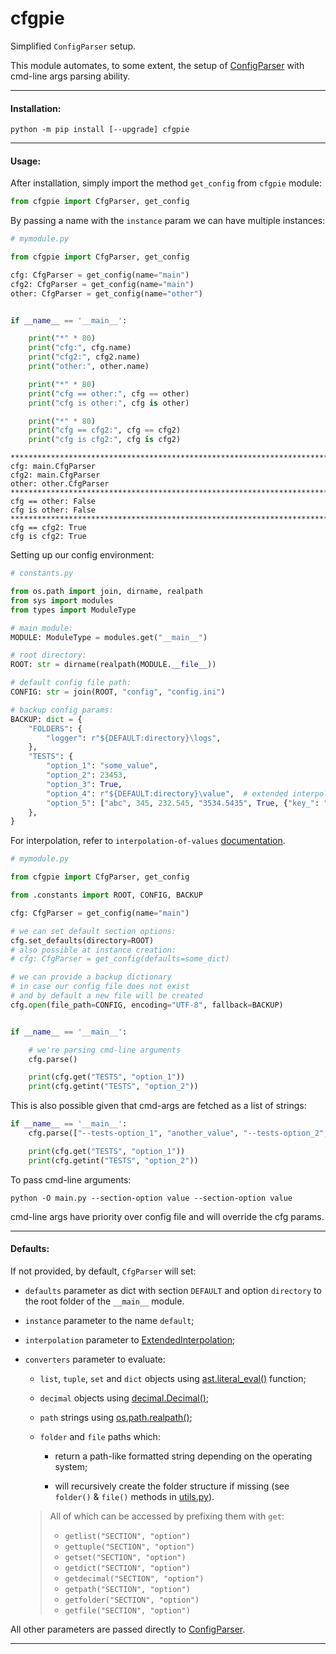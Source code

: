 # cfgpie

Simplified `ConfigParser` setup.

This module automates, to some extent, the setup of [ConfigParser](https://docs.python.org/3.7/library/configparser.html)
with cmd-line args parsing ability.

---

#### Installation:

```commandline
python -m pip install [--upgrade] cfgpie
```

---

#### Usage:

After installation, simply import the method `get_config` from `cfgpie` module:
```python
from cfgpie import CfgParser, get_config
```

By passing a name with the `instance` param we can have multiple instances:
```python
# mymodule.py

from cfgpie import CfgParser, get_config

cfg: CfgParser = get_config(name="main")
cfg2: CfgParser = get_config(name="main")
other: CfgParser = get_config(name="other")


if __name__ == '__main__':

    print("*" * 80)
    print("cfg:", cfg.name)
    print("cfg2:", cfg2.name)
    print("other:", other.name)

    print("*" * 80)
    print("cfg == other:", cfg == other)
    print("cfg is other:", cfg is other)

    print("*" * 80)
    print("cfg == cfg2:", cfg == cfg2)
    print("cfg is cfg2:", cfg is cfg2)
```

```
********************************************************************************
cfg: main.CfgParser
cfg2: main.CfgParser
other: other.CfgParser
********************************************************************************
cfg == other: False
cfg is other: False
********************************************************************************
cfg == cfg2: True
cfg is cfg2: True
```

Setting up our config environment:

```python
# constants.py

from os.path import join, dirname, realpath
from sys import modules
from types import ModuleType

# main module:
MODULE: ModuleType = modules.get("__main__")

# root directory:
ROOT: str = dirname(realpath(MODULE.__file__))

# default config file path:
CONFIG: str = join(ROOT, "config", "config.ini")

# backup config params:
BACKUP: dict = {
    "FOLDERS": {
        "logger": r"${DEFAULT:directory}\logs",
    },
    "TESTS": {
        "option_1": "some_value",
        "option_2": 23453,
        "option_3": True,
        "option_4": r"${DEFAULT:directory}\value",  # extended interpolation
        "option_5": ["abc", 345, 232.545, "3534.5435", True, {"key_": "value_"}, False],
    },
}
```

For interpolation, refer to `interpolation-of-values`
[documentation](https://docs.python.org/3.7/library/configparser.html#interpolation-of-values).

```python
# mymodule.py

from cfgpie import CfgParser, get_config

from .constants import ROOT, CONFIG, BACKUP

cfg: CfgParser = get_config(name="main")

# we can set default section options:
cfg.set_defaults(directory=ROOT)
# also possible at instance creation:
# cfg: CfgParser = get_config(defaults=some_dict)

# we can provide a backup dictionary
# in case our config file does not exist
# and by default a new file will be created
cfg.open(file_path=CONFIG, encoding="UTF-8", fallback=BACKUP)


if __name__ == '__main__':

    # we're parsing cmd-line arguments
    cfg.parse()

    print(cfg.get("TESTS", "option_1"))
    print(cfg.getint("TESTS", "option_2"))
```

This is also possible given that cmd-args are fetched as a list of strings:

```python
if __name__ == '__main__':
    cfg.parse(["--tests-option_1", "another_value", "--tests-option_2", "6543"])

    print(cfg.get("TESTS", "option_1"))
    print(cfg.getint("TESTS", "option_2"))
```

To pass cmd-line arguments:

```commandline
python -O main.py --section-option value --section-option value
```
cmd-line args have priority over config file and will override the cfg params.

---

#### Defaults:

If not provided, by default, `CfgParser` will set:

* `defaults` parameter as dict with section `DEFAULT` and option `directory` to the root folder of the `__main__` module.


* `instance` parameter to the name `default`;


* `interpolation` parameter to [ExtendedInterpolation](https://docs.python.org/3.7/library/configparser.html#configparser.ExtendedInterpolation);


* `converters` parameter to evaluate:

    * `list`, `tuple`, `set` and `dict` objects using [ast.literal_eval()](https://docs.python.org/3.7/library/ast.html#ast.literal_eval) function;

    * `decimal` objects using [decimal.Decimal()](https://docs.python.org/3.7/library/decimal.html);

    * `path` strings using [os.path.realpath()](https://docs.python.org/3.7/library/os.path.html#os.path.realpath);

    * `folder` and `file` paths which:

        * return a path-like formatted string depending on the operating system;

        * will recursively create the folder structure if missing (see `folder()` & `file()` methods in [utils.py](src/cfgpie/utils.py)).

  > All of which can be accessed by prefixing them with `get`:
  >
  > * `getlist("SECTION", "option")`
  > * `gettuple("SECTION", "option")`
  > * `getset("SECTION", "option")`
  > * `getdict("SECTION", "option")`
  > * `getdecimal("SECTION", "option")`
  > * `getpath("SECTION", "option")`
  > * `getfolder("SECTION", "option")`
  > * `getfile("SECTION", "option")`

All other parameters are passed directly to
[ConfigParser](https://docs.python.org/3.7/library/configparser.html).

---
